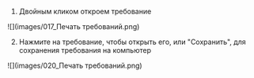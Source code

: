 
001. Двойным кликом откроем требование

![](images/017_Печать требований.png)

002. Нажмите на требование, чтобы открыть его, или "Сохранить", для сохранения требования на компьютер

![](images/020_Печать требований.png)
